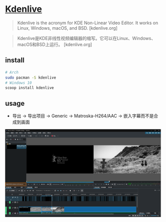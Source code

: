 # [Kdenlive](https://kdenlive.org)

> Kdenlive is the acronym for KDE Non-Linear Video Editor. It works on Linux, Windows, macOS, and BSD. [kdenlive.org]

> Kdenlive是KDE非线性视频编辑器的缩写。它可以在Linux、Windows、macOS和BSD上运行。 [kdenlive.org]

## install

```sh
# Arch
sudo pacman -S kdenlive
# Windows 10
scoop install kdenlive
```

## usage

- 导出 → 导出项目 → Generic → Matroska-H264/AAC → 嵌入字幕而不是合成到画面

![kdenlive](/_image/opt/kdenlive.png)
